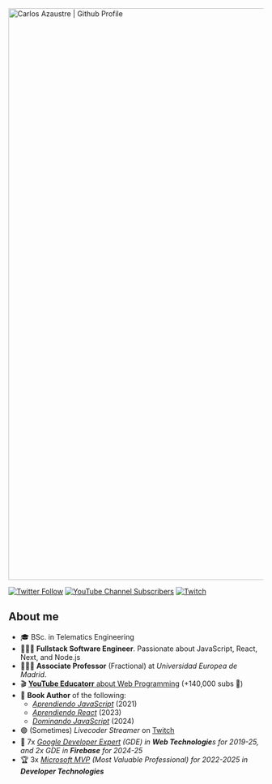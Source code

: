 <img width="1128" alt="Carlos Azaustre | Github Profile" src="https://github.com/user-attachments/assets/4781f09a-c4f3-4c4e-a8bb-c5da18668204">


[![Twitter Follow](https://img.shields.io/twitter/follow/carlosazaustre?style=social)](https://twitter.com/carlosazaustre)
[![YouTube Channel Subscribers](https://img.shields.io/youtube/channel/subscribers/UCJgGc8pQO1lv04VXrBxA_Hg?style=social)](https://youtube.com/carlosazaustre?sub_confirmation=1)
[![Twitch](https://img.shields.io/twitch/status/carlosazaustre?label=Follow%20me%20on%20Twitch&style=social)](https://twitch.tv/carlosazaustre)

## About me

- 🎓 BSc. in Telematics Engineering
- 👨🏻‍💻 **Fullstack Software Engineer**. Passionate about JavaScript, React, Next, and Node.js
- 👨🏻‍🏫 **Associate Professor** (Fractional) at *Universidad Europea de Madrid*.
- 🎬 [**YouTube Educatorr** about Web Programming](https://youtube.com/carlosazaustre?sub_confirmation=1) (+140,000 subs 🚀)
- 📙 **Book Author** of the following:
  - *[Aprendiendo JavaScript](https://amzn.to/3q3noTt)* (2021)
  - *[Aprendiendo React](https://amzn.to/3ZHIELW)* (2023)
  - *[Dominando JavaScript](https://amzn.to/4cYybRb)* (2024)
- 🟣 (Sometimes) *Livecoder Streamer* on [Twitch](https://twitch.tv/carlosazaustre)
- 🏅 7x *[Google Developer Expert](https://developers.google.com/community/experts/directory/profile/profile-carlos-azaustre) (GDE) in **Web Technologie**s for 2019-25, and 2x GDE in **Firebase** for 2024-25*
- 🏆 3x *[Microsoft MVP](https://mvp.microsoft.com/en-us/PublicProfile/5004840?fullName=Carlos%20Azaustre) (Most Valuable Professional) for 2022-2025 in **Developer Technologies***

